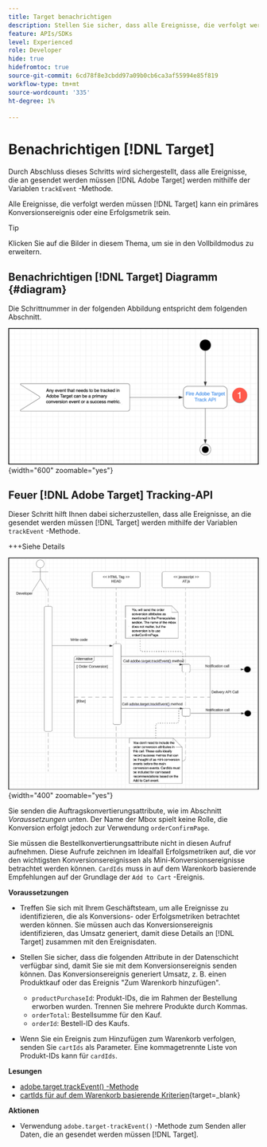 ```yaml
---
title: Target benachrichtigen
description: Stellen Sie sicher, dass alle Ereignisse, die verfolgt werden müssen [!DNL Target] werden mit der trackEvent -Methode gesendet.
feature: APIs/SDKs
level: Experienced
role: Developer
hide: true
hidefromtoc: true
source-git-commit: 6cd78f8e3cbdd97a09b0cb6ca3af55994e85f819
workflow-type: tm+mt
source-wordcount: '335'
ht-degree: 1%

---
```


# Benachrichtigen [!DNL Target]

Durch Abschluss dieses Schritts wird sichergestellt, dass alle Ereignisse, die an gesendet werden müssen [!DNL Adobe Target] werden mithilfe der Variablen `trackEvent` -Methode.

Alle Ereignisse, die verfolgt werden müssen [!DNL Target] kann ein primäres Konversionsereignis oder eine Erfolgsmetrik sein.

>[!TIP]
>
>Klicken Sie auf die Bilder in diesem Thema, um sie in den Vollbildmodus zu erweitern.

## Benachrichtigen [!DNL Target] Diagramm {#diagram}

Die Schrittnummer in der folgenden Abbildung entspricht dem folgenden Abschnitt.

![Target-Diagramm benachrichtigen](/help/dev/patterns/recs-atjs/assets/diagram-notify-target.png){width="600" zoomable="yes"}

## Feuer [!DNL Adobe Target] Tracking-API

Dieser Schritt hilft Ihnen dabei sicherzustellen, dass alle Ereignisse, an die gesendet werden müssen [!DNL Target] werden mithilfe der Variablen `trackEvent` -Methode.

+++Siehe Details

![Adobe Target Track-API-Diagramm auslösen](/help/dev/patterns/recs-atjs/assets/fire-adobe-target-track-api-diagram.png){width="400" zoomable="yes"}

Sie senden die Auftragskonvertierungsattribute, wie im Abschnitt *Voraussetzungen* unten. Der Name der Mbox spielt keine Rolle, die Konversion erfolgt jedoch zur Verwendung `orderConfirmPage`.

Sie müssen die Bestellkonvertierungsattribute nicht in diesen Aufruf aufnehmen. Diese Aufrufe zeichnen im Idealfall Erfolgsmetriken auf, die vor den wichtigsten Konversionsereignissen als Mini-Konversionsereignisse betrachtet werden können. `CardIds` muss in auf dem Warenkorb basierende Empfehlungen auf der Grundlage der `Add to Cart` -Ereignis.

**Voraussetzungen**

* Treffen Sie sich mit Ihrem Geschäftsteam, um alle Ereignisse zu identifizieren, die als Konversions- oder Erfolgsmetriken betrachtet werden können. Sie müssen auch das Konversionsereignis identifizieren, das Umsatz generiert, damit diese Details an [!DNL Target] zusammen mit den Ereignisdaten.
* Stellen Sie sicher, dass die folgenden Attribute in der Datenschicht verfügbar sind, damit Sie sie mit dem Konversionsereignis senden können. Das Konversionsereignis generiert Umsatz, z. B. einen Produktkauf oder das Ereignis &quot;Zum Warenkorb hinzufügen&quot;.

   * `productPurchaseId`: Produkt-IDs, die im Rahmen der Bestellung erworben wurden. Trennen Sie mehrere Produkte durch Kommas.
   * `orderTotal`: Bestellsumme für den Kauf.
   * `orderId`: Bestell-ID des Kaufs.

* Wenn Sie ein Ereignis zum Hinzufügen zum Warenkorb verfolgen, senden Sie `cartIds` als Parameter. Eine kommagetrennte Liste von Produkt-IDs kann für `cardIds`.

**Lesungen**

* [adobe.target.trackEvent() -Methode](/help/dev/implement/client-side/atjs/atjs-functions/adobe-target-trackevent.md)
* [cartIds für auf dem Warenkorb basierende Kriterien](https://experienceleague.adobe.com/docs/target/using/recommendations/criteria/base-the-recommendation-on-a-recommendation-key.html?lang=en#cart-based){target=_blank}

**Aktionen**

* Verwendung `adobe.target-trackEvent()` -Methode zum Senden aller Daten, die an gesendet werden müssen [!DNL Target].







